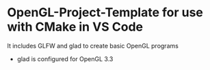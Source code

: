 # OpenGL-Project-Template for use with CMake in VS Code 
It includes GLFW and glad to create basic OpenGL programs
- glad is configured for OpenGL 3.3
